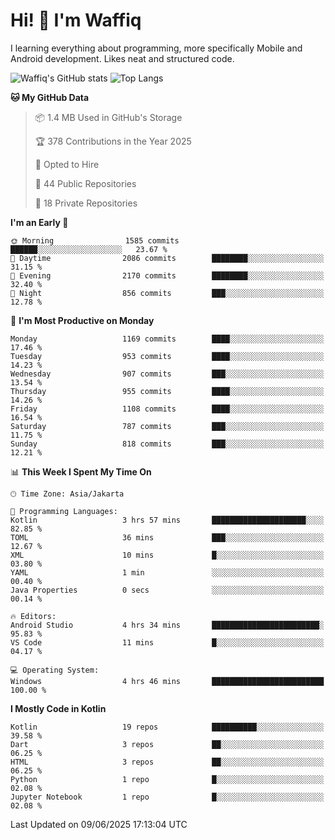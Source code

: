 
# Hi! 👋 I'm Waffiq

I learning everything about programming, more specifically Mobile and Android development. Likes neat and structured code.

<!-- Get to know more about me?

<a href="https://www.linkedin.com/in/waffiqaziz/"><img src="https://img.shields.io/static/v1?label=%20&message=LinkedIn&logo=linkedin&logoColor=white&color=0A66C2&style=for-the-badge" alt="LinkedIn"></a>
<a href="https://www.instagram.com/waffiqaziz/"><img src="https://img.shields.io/static/v1?label=%20&message=instagram&logo=instagram&logoColor=white&labelColor=%23E1306C&color=%23E1306C&style=for-the-badge" alt="Instagram"></a>
<a href="https://web.facebook.com/WaffiqAziz/"><img src="https://img.shields.io/static/v1?label=%20&message=Facebook&logo=facebook&logoColor=white&color=1877F2&style=for-the-badge" alt="Facebook"></a>
<a href="https://twitter.com/waffiqaziz"><img src="https://img.shields.io/static/v1?label=%20&message=X&logo=x&logoColor=white&color=000000&style=for-the-badge" alt="X"></a> -->

![Waffiq's GitHub stats](https://github-readme-stats-eight-theta.vercel.app/api?username=waffiqaziz&show_icons=true&include_all_commits=true&count_private=true&theme=dark)
![Top Langs](https://github-readme-stats.vercel.app/api/top-langs/?username=waffiqaziz&layout=compact&langs_count=8&theme=dark)

<!--START_SECTION:waka-->
**🐱 My GitHub Data** 

> 📦 1.4 MB Used in GitHub's Storage 
 > 
> 🏆 378 Contributions in the Year 2025
 > 
> 💼 Opted to Hire
 > 
> 📜 44 Public Repositories 
 > 
> 🔑 18 Private Repositories 
 > 
**I'm an Early 🐤** 

```text
🌞 Morning                1585 commits        ██████░░░░░░░░░░░░░░░░░░░   23.67 % 
🌆 Daytime                2086 commits        ████████░░░░░░░░░░░░░░░░░   31.15 % 
🌃 Evening                2170 commits        ████████░░░░░░░░░░░░░░░░░   32.40 % 
🌙 Night                  856 commits         ███░░░░░░░░░░░░░░░░░░░░░░   12.78 % 
```
📅 **I'm Most Productive on Monday** 

```text
Monday                   1169 commits        ████░░░░░░░░░░░░░░░░░░░░░   17.46 % 
Tuesday                  953 commits         ████░░░░░░░░░░░░░░░░░░░░░   14.23 % 
Wednesday                907 commits         ███░░░░░░░░░░░░░░░░░░░░░░   13.54 % 
Thursday                 955 commits         ████░░░░░░░░░░░░░░░░░░░░░   14.26 % 
Friday                   1108 commits        ████░░░░░░░░░░░░░░░░░░░░░   16.54 % 
Saturday                 787 commits         ███░░░░░░░░░░░░░░░░░░░░░░   11.75 % 
Sunday                   818 commits         ███░░░░░░░░░░░░░░░░░░░░░░   12.21 % 
```


📊 **This Week I Spent My Time On** 

```text
🕑︎ Time Zone: Asia/Jakarta

💬 Programming Languages: 
Kotlin                   3 hrs 57 mins       █████████████████████░░░░   82.85 % 
TOML                     36 mins             ███░░░░░░░░░░░░░░░░░░░░░░   12.67 % 
XML                      10 mins             █░░░░░░░░░░░░░░░░░░░░░░░░   03.80 % 
YAML                     1 min               ░░░░░░░░░░░░░░░░░░░░░░░░░   00.40 % 
Java Properties          0 secs              ░░░░░░░░░░░░░░░░░░░░░░░░░   00.14 % 

🔥 Editors: 
Android Studio           4 hrs 34 mins       ████████████████████████░   95.83 % 
VS Code                  11 mins             █░░░░░░░░░░░░░░░░░░░░░░░░   04.17 % 

💻 Operating System: 
Windows                  4 hrs 46 mins       █████████████████████████   100.00 % 
```

**I Mostly Code in Kotlin** 

```text
Kotlin                   19 repos            ██████████░░░░░░░░░░░░░░░   39.58 % 
Dart                     3 repos             ██░░░░░░░░░░░░░░░░░░░░░░░   06.25 % 
HTML                     3 repos             ██░░░░░░░░░░░░░░░░░░░░░░░   06.25 % 
Python                   1 repo              █░░░░░░░░░░░░░░░░░░░░░░░░   02.08 % 
Jupyter Notebook         1 repo              █░░░░░░░░░░░░░░░░░░░░░░░░   02.08 % 
```




 Last Updated on 09/06/2025 17:13:04 UTC
<!--END_SECTION:waka-->
